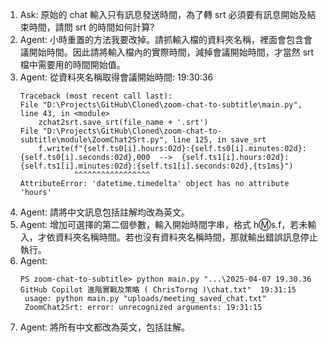 1. Ask: 原始的 chat 輸入只有訊息發送時間，為了轉 srt 必須要有訊息開始及結束時間，請問 srt 的時間如何計算?
2. Agent: 小時重置的方法我要改掉。請抓輸入檔的資料夾名稱，裡面會包含會議開始時間。因此請將輸入檔內的實際時間，減掉會議開始時間，才當然 srt 檔中需要用的時間開始值。
3. Agent: 從資料夾名稱取得會議開始時間: 19:30:36
   ```
   Traceback (most recent call last):
   File "D:\Projects\GitHub\Cloned\zoom-chat-to-subtitle\main.py", line 43, in <module>
       zchat2srt.save_srt(file_name + '.srt')
   File "D:\Projects\GitHub\Cloned\zoom-chat-to-subtitle\module\ZoomChat2Srt.py", line 125, in save_srt
       f.write(f"{self.ts0[i].hours:02d}:{self.ts0[i].minutes:02d}:{self.ts0[i].seconds:02d},000  -->  {self.ts1[i].hours:02d}:{self.ts1[i].minutes:02d}:{self.ts1[i].seconds:02d},{ts1ms}")
               ^^^^^^^^^^^^^^^^^
   AttributeError: 'datetime.timedelta' object has no attribute 'hours'
   ```
4. Agent: 請將中文訊息包括註解均改為英文。
5. Agent: 增加可選擇的第二個參數，輸入開始時間字串，格式 h:m:s.f，若未輸入，才依資料夾名稱時間。若也沒有資料夾名稱時間，那就輸出錯誤訊息停止執行。
6. Agent:
   ```
   PS zoom-chat-to-subtitle> python main.py "...\2025-04-07 19.30.36 GitHub Copilot 進階實戰及策略 ( ChrisTorng )\chat.txt"  19:31:15
    usage: python main.py "uploads/meeting_saved_chat.txt"
    ZoomChat2Srt: error: unrecognized arguments: 19:31:15
   ```
7. Agent: 將所有中文都改為英文，包括註解。